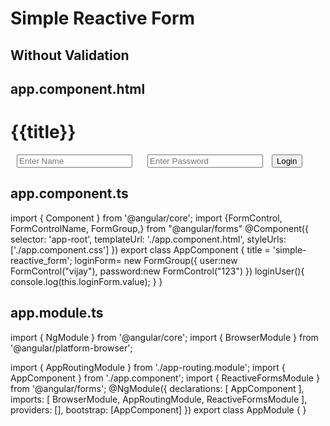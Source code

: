 # Simple Reactive Form
## Without Validation

## app.component.html

<h1>{{title}}</h1>
<form [formGroup]="loginForm" (ngSubmit)="loginUser()">
  <label style="margin:10px;">
    <input type="text" placeholder="Enter Name" name="user" formControlName="user" >
  </label>
  <label style="margin:10px;">
    <input type="text" placeholder="Enter Password" name="password" formControlName="password" >
  </label>
  <button>Login</button>
</form>

## app.component.ts

import { Component } from '@angular/core';
import {FormControl, FormControlName, FormGroup,} from "@angular/forms"
@Component({
  selector: 'app-root',
  templateUrl: './app.component.html',
  styleUrls: ['./app.component.css']
})
export class AppComponent {
  title = 'simple-reactive_form';
  loginForm= new FormGroup({
    user:new FormControl("vijay"),
    password:new FormControl("123")
  })
  loginUser(){
    console.log(this.loginForm.value);
  }
}

## app.module.ts

import { NgModule } from '@angular/core';
import { BrowserModule } from '@angular/platform-browser';

import { AppRoutingModule } from './app-routing.module';
import { AppComponent } from './app.component';
import { ReactiveFormsModule } from '@angular/forms';
@NgModule({
  declarations: [
    AppComponent
  ],
  imports: [
    BrowserModule,
    AppRoutingModule,
    ReactiveFormsModule
  ],
  providers: [],
  bootstrap: [AppComponent]
})
export class AppModule { }
